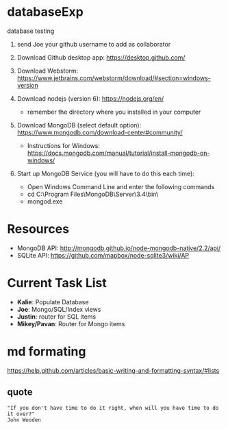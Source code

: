 


# databaseExp
database testing
1. send Joe your github username to add as collaborator

2. Download Github desktop app: https://desktop.github.com/

3. Download Webstorm: https://www.jetbrains.com/webstorm/download/#section=windows-version

4. Download nodejs (version 6): https://nodejs.org/en/
    * remember the directory where you installed in your computer

5. Download MongoDB (select default option): https://www.mongodb.com/download-center#community/
    - Instructions for Windows: https://docs.mongodb.com/manual/tutorial/install-mongodb-on-windows/

6. Start up MongoDB Service (you will have to do this each time):
    - Open Windows Command Line and enter the following commands
    - cd C:\Program Files\MongoDB\Server\3.4\bin\
    - mongod.exe
# Resources 
  - MongoDB API: http://mongodb.github.io/node-mongodb-native/2.2/api/
  - SQLite API: https://github.com/mapbox/node-sqlite3/wiki/AP
  
# Current Task List 
  - **Kalie**: Populate Database
  - **Joe**: Mongo/SQL/Index views
  - **Justin**: router for SQL items
  - **Mikey/Pavan**: Router for Mongo items
  
# md formating
https://help.github.com/articles/basic-writing-and-formatting-syntax/#lists


## quote
```
"If you don't have time to do it right, when will you have time to do it over?"
John Wooden
```
